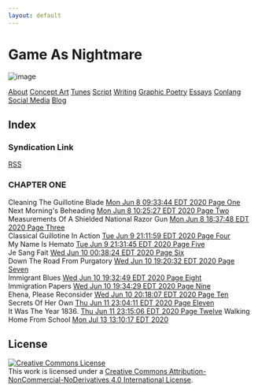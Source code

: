 ```yaml
---
layout: default
---
```

# Game As Nightmare

![image](https://lwflouisa.github.io/uploadedfairyalt/pages/coverart/cover4.jpg)

[About](https://lwflouisa.github.io/uploadedfairyalt/about.html) [Concept Art](https://lwflouisa.github.io/uploadedfairyalt/conceptart.html) [Tunes](https://lwflouisa.github.io/uploadedfairyalt/tunes.html) [Script](https://lwflouisa.github.io/uploadedfairyalt/script_index.html) [Writing](https://www.pixiv.net/en/users/22919066) [Graphic Poetry](https://lwflouisa.github.io/uploadedfairyalt/gr_poetry.html) [Essays](https://lwflouisa.github.io/uploadedfairyalt/essays.html) [Conlang](https://personaljournal.ca/hafestra-conlang/) [Social Media](https://lwflouisa.github.io/uploadedfairyalt/social.html) [Blog](https://lwflouisa.github.io/WeaverBlog/)

## Index

### Syndication Link
[RSS](https://lwflouisa.github.io/uploadedfairySynd/atom.xml)

### CHAPTER ONE

Cleaning The Guillotine Blade [Mon Jun  8 09:33:44 EDT 2020 Page One](https://lwflouisa.github.io/uploadedfairyalt/page_html/chapterone/page1.html)<br />
Next Morning's Beheading [Mon Jun  8 10:25:27 EDT 2020 Page Two](https://lwflouisa.github.io/uploadedfairyalt/page_html/chapterone/page2.html)<br />
Measurements Of A Shielded National Razor Gun [Mon Jun  8 18:37:48 EDT 2020 Page Three](https://lwflouisa.github.io/uploadedfairyalt/page_html/chapterone/page3.html)<br />
Classical Guillotine In Action [Tue Jun  9 21:11:59 EDT 2020 Page Four](https://lwflouisa.github.io/uploadedfairyalt/page_html/chapterone/page4.html)<br />
My Name Is Hemato [Tue Jun  9 21:31:45 EDT 2020 Page Five](https://lwflouisa.github.io/uploadedfairyalt/page_html/chapterone/page5.html)<br />
Je Sang Fait [Wed Jun 10 00:38:24 EDT 2020 Page Six](https://lwflouisa.github.io/uploadedfairyalt/page_html/page6.html)<br />
Down The Road From Purgatory [Wed Jun 10 19:20:32 EDT 2020 Page Seven](https://lwflouisa.github.io/uploadedfairyalt/page_html/chapterone/page7.html)<br />
Immigrant Blues [Wed Jun 10 19:32:49 EDT 2020 Page Eight](https://lwflouisa.github.io/uploadedfairyalt/page_html/chapterone/page8.html)<br />
Immigration Papers [Wed Jun 10 19:34:29 EDT 2020 Page Nine](https://lwflouisa.github.io/uploadedfairyalt/page_html/chapterone/page9.html)<br />
Ehena, Please Reconsider [Wed Jun 10 20:18:07 EDT 2020 Page Ten](https://lwflouisa.github.io/uploadedfairyalt/page_html/chapterone/page10.html)<br />
Secrets Of Her Own [Thu Jun 11 23:04:11 EDT 2020 Page Eleven](https://lwflouisa.github.io/uploadedfairyalt/page_html/chapterone/page11.html)<br />
It Was The Year 1836. [Thu Jun 11 23:15:06 EDT 2020 Page Twelve](https://lwflouisa.github.io/uploadedfairyalt/page_html/chapterone/page12.html)
Walking Home From School [Mon Jul 13 13:10:17 EDT 2020](https://github.com/LWFlouisa/uploadedfairyalt/page_html/chapterone/page13.html)

## License
<a rel="license" href="http://creativecommons.org/licenses/by-nc-nd/4.0/"><img alt="Creative Commons License" style="border-width:0" src="https://i.creativecommons.org/l/by-nc-nd/4.0/80x15.png" /></a><br />This work is licensed under a <a rel="license" href="http://creativecommons.org/licenses/by-nc-nd/4.0/">Creative Commons Attribution-NonCommercial-NoDerivatives 4.0 International License</a>.
